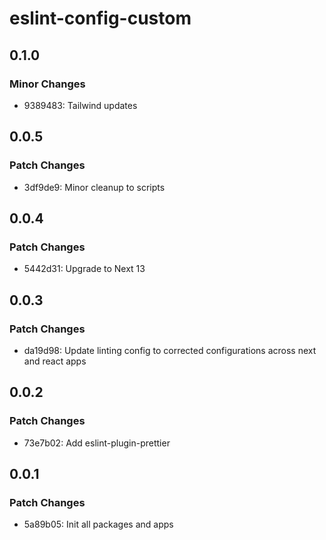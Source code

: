 # eslint-config-custom

## 0.1.0

### Minor Changes

- 9389483: Tailwind updates

## 0.0.5

### Patch Changes

- 3df9de9: Minor cleanup to scripts

## 0.0.4

### Patch Changes

- 5442d31: Upgrade to Next 13

## 0.0.3

### Patch Changes

- da19d98: Update linting config to corrected configurations across next and react apps

## 0.0.2

### Patch Changes

- 73e7b02: Add eslint-plugin-prettier

## 0.0.1

### Patch Changes

- 5a89b05: Init all packages and apps
